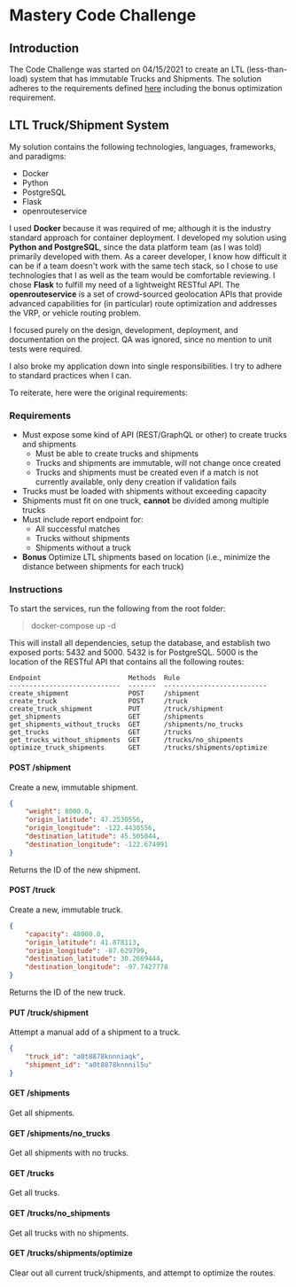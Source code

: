 # Mastery Code Challenge

## Introduction

The Code Challenge was started on 04/15/2021 to create an LTL (less-than-load) system that has immutable Trucks and 
Shipments. The solution adheres to the requirements defined [here](./mastery_data_coding_challenge.md) including the 
bonus optimization requirement.

## LTL Truck/Shipment System

My solution contains the following technologies, languages, frameworks, and paradigms:

* Docker
* Python
* PostgreSQL
* Flask
* openrouteservice

I used **Docker** because it was required of me; although it is the industry standard approach for container deployment.
I developed my solution using **Python and PostgreSQL**, since the data platform team (as I was told) primarily 
developed with them. As a career developer, I know how difficult it can be if a team doesn't work with the
same tech stack, so I chose to use technologies that I as well as the team would be comfortable reviewing. I chose 
**Flask** to fulfill my need of a lightweight RESTful API. The **openrouteservice** is a set of crowd-sourced geolocation 
APIs that provide advanced capabilities for (in particular) route optimization and addresses the VRP, or vehicle 
routing problem.

I focused purely on the design, development, deployment, and documentation on the project. QA was ignored, since no
mention to unit tests were required.

I also broke my application down into single responsibilities. I try to adhere to standard practices when I can.

To reiterate, here were the original requirements:

### Requirements
* Must expose some kind of API (REST/GraphQL or other) to create trucks and shipments
  * Must be able to create trucks and shipments
  * Trucks and shipments are immutable, will not change once created
  * Trucks and shipments must be created even if a match is not currently available, only deny creation if validation fails
* Trucks must be loaded with shipments without exceeding capacity
* Shipments must fit on one truck, **cannot** be divided among multiple trucks
* Must include report endpoint for:
  * All successful matches
  * Trucks without shipments
  * Shipments without a truck
* **Bonus** Optimize LTL shipments based on location (i.e., minimize the distance between shipments for each truck)

### Instructions

To start the services, run the following from the root folder:

> docker-compose up -d

This will install all dependencies, setup the database, and establish two exposed ports: 5432 and 5000. 5432 is for PostgreSQL. 5000 is the location of the 
RESTful API that contains all the following routes:

```
Endpoint                      Methods  Rule
----------------------------  -------  --------------------------
create_shipment               POST     /shipment
create_truck                  POST     /truck
create_truck_shipment         PUT      /truck/shipment
get_shipments                 GET      /shipments
get_shipments_without_trucks  GET      /shipments/no_trucks
get_trucks                    GET      /trucks
get_trucks_without_shipments  GET      /trucks/no_shipments
optimize_truck_shipments      GET      /trucks/shipments/optimize
```

#### POST /shipment

Create a new, immutable shipment.

```json
{
	"weight": 8000.0,
	"origin_latitude": 47.2530556,
	"origin_longitude": -122.4430556,
	"destination_latitude": 45.505044,
	"destination_longitude": -122.674991
}
```

Returns the ID of the new shipment.

#### POST /truck

Create a new, immutable truck.

```json
{
	"capacity": 48000.0,
	"origin_latitude": 41.878113,
	"origin_longitude": -87.629799,
	"destination_latitude": 30.2669444,
	"destination_longitude": -97.7427778
}
```

Returns the ID of the new truck.

#### PUT /truck/shipment
Attempt a manual add of a shipment to a truck.

```json
{
	"truck_id": "a0t8878knnniaqk",
	"shipment_id": "a0t8878knnnil5u"
}
```

#### GET /shipments
Get all shipments.

#### GET /shipments/no_trucks
Get all shipments with no trucks.

#### GET /trucks
Get all trucks.

#### GET /trucks/no_shipments
Get all trucks with no shipments.

#### GET /trucks/shipments/optimize
Clear out all current truck/shipments, and attempt to optimize the routes.